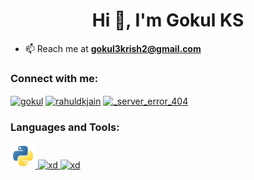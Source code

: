 <h1 align="center">Hi 👋, I'm Gokul KS </h1>

- 📫 Reach me at **gokul3krish2@gmail.com**

<h3 align="left">Connect with me:</h3>
<p align="left">

<a href="https://twitter.com/gokul" target="blank"><img align="center" src="https://cdn.jsdelivr.net/npm/simple-icons@3.0.1/icons/twitter.svg" alt="gokul" height="30" width="40" /></a>
<a href="https://linkedin.com/in/rahuldkjain" target="blank"><img align="center" src="https://cdn.jsdelivr.net/npm/simple-icons@3.0.1/icons/linkedin.svg" alt="rahuldkjain" height="30" width="40" /></a>
<a href="https://instagram.com/_server_error_404" target="blank"><img align="center" src="https://cdn.jsdelivr.net/npm/simple-icons@3.0.1/icons/instagram.svg" alt="_server_error_404" height="30" width="40" /></a>
</p>

<h3 align="left">Languages and Tools:</h3>
<p align="left">
    <a href="https://www.python.org" target="_blank"> <img src="https://raw.githubusercontent.com/devicons/devicon/master/icons/python/python-original.svg" alt="python" width="40" height="40"/> </a>
    <a href="https://g.co/kgs/wbsJL3" target="_blank"> <img src="https://upload.wikimedia.org/wikipedia/commons/thumb/1/18/ISO_C%2B%2B_Logo.svg/1200px-ISO_C%2B%2B_Logo.svg.png" alt="xd" width="40" height="40"/> </a> 
    <a href="https://g.co/kgs/P4d9ok" target="_blank"> <img src="https://upload.wikimedia.org/wikipedia/commons/thumb/1/18/C_Programming_Language.svg/1200px-C_Programming_Language.svg.png" alt="xd" width="40" height="40"/> </a> 
    </p>
